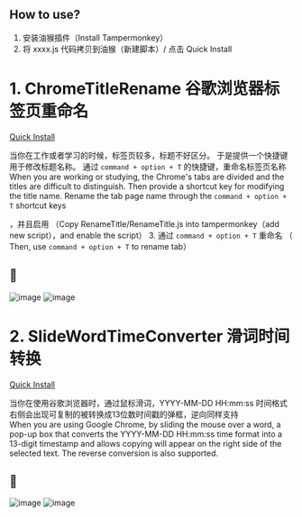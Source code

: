## How to use? 

1. 安装油猴插件（Install Tampermonkey）
2. 将 xxxx.js 代码拷贝到油猴（新建脚本）/  点击 Quick Install

# 1. ChromeTitleRename 谷歌浏览器标签页重命名    
[Quick Install](https://greasyfork.org/zh-CN/scripts/494642-rename-title)

当你在工作或者学习的时候，标签页较多，标题不好区分。
于是提供一个快捷键用于修改标题名称。 通过 ```command + option + T``` 的快捷键，重命名标签页名称  
When you are working or studying, the Chrome's tabs are divided and the titles are difficult to distinguish.
Then provide a shortcut key for modifying the title name. Rename the tab page name through the ```command + option + T``` shortcut keys

，并且启用  （Copy RenameTitle/RenameTitle.js into tampermonkey（add new script），and enable the script）
3. 通过  ```command + option + T``` 重命名  （ Then, use ```command + option + T``` to rename tab）  

## 🍬
![image](https://github.com/Cocowwy/RenameTitle/assets/63331147/720315ce-2e35-4878-9bee-3c0bb5362323)
![image](https://github.com/Cocowwy/RenameTitle/assets/63331147/c3228e71-143e-4b21-bb97-b29dd55f59a0)

  

# 2. SlideWordTimeConverter 滑词时间转换   
[Quick Install](https://greasyfork.org/zh-CN/scripts/524030-slidewordtimeconverter)

当你在使用谷歌浏览器时，通过鼠标滑词，YYYY-MM-DD HH:mm:ss 时间格式右侧会出现可复制的被转换成13位数时间戳的弹框，逆向同样支持    
When you are using Google Chrome, by sliding the mouse over a word, a pop-up box that converts the YYYY-MM-DD HH:mm:ss time format into a 13-digit timestamp and allows copying will appear on the right side of the selected text. The reverse conversion is also supported.


## 🍬
![image](https://github.com/user-attachments/assets/95fc3016-8d02-4dd1-95d0-2f187e1370b1)
![image](https://github.com/user-attachments/assets/598b557b-991a-400f-8a95-9550fcd7f1f0)


